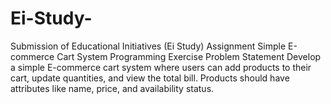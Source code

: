 # Ei-Study-
Submission of Educational Initiatives (Ei Study) Assignment
Simple E-commerce Cart System Programming Exercise
Problem Statement
Develop a simple E-commerce cart system where users can add products to their cart, update quantities, and view the total bill. Products
should have attributes like name, price, and availability status.

